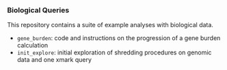 ### Biological Queries

This repository contains a suite of example analyses with biological data. 
* `gene_burden`: code and instructions on the progression of a gene burden calculation
* `init_explore`: initial exploration of shredding procedures on genomic data and one xmark query
